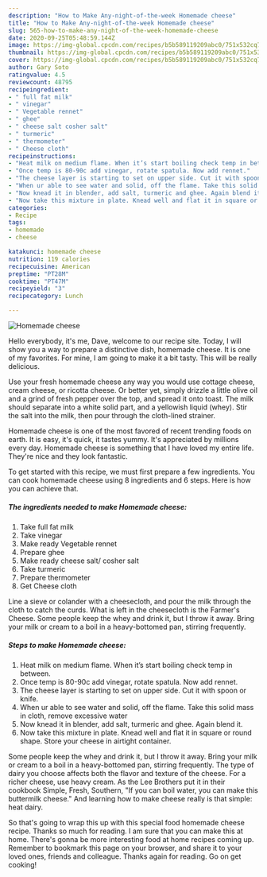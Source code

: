 ```yaml
---
description: "How to Make Any-night-of-the-week Homemade cheese"
title: "How to Make Any-night-of-the-week Homemade cheese"
slug: 565-how-to-make-any-night-of-the-week-homemade-cheese
date: 2020-09-25T05:48:59.144Z
image: https://img-global.cpcdn.com/recipes/b5b589119209abc0/751x532cq70/homemade-cheese-recipe-main-photo.jpg
thumbnail: https://img-global.cpcdn.com/recipes/b5b589119209abc0/751x532cq70/homemade-cheese-recipe-main-photo.jpg
cover: https://img-global.cpcdn.com/recipes/b5b589119209abc0/751x532cq70/homemade-cheese-recipe-main-photo.jpg
author: Gary Soto
ratingvalue: 4.5
reviewcount: 48795
recipeingredient:
- " full fat milk"
- " vinegar"
- " Vegetable rennet"
- " ghee"
- " cheese salt cosher salt"
- " turmeric"
- " thermometer"
- " Cheese cloth"
recipeinstructions:
- "Heat milk on medium flame. When it’s start boiling check temp in between."
- "Once temp is 80-90c add vinegar, rotate spatula. Now add rennet."
- "The cheese layer is starting to set on upper side. Cut it with spoon or knife."
- "When ur able to see water and solid, off the flame. Take this solid mass in cloth, remove excessive water"
- "Now knead it in blender, add salt, turmeric and ghee. Again blend it."
- "Now take this mixture in plate. Knead well and flat it in square or round shape. Store your cheese in airtight container."
categories:
- Recipe
tags:
- homemade
- cheese

katakunci: homemade cheese 
nutrition: 119 calories
recipecuisine: American
preptime: "PT28M"
cooktime: "PT47M"
recipeyield: "3"
recipecategory: Lunch

---
```



![Homemade cheese](https://img-global.cpcdn.com/recipes/b5b589119209abc0/751x532cq70/homemade-cheese-recipe-main-photo.jpg)

Hello everybody, it's me, Dave, welcome to our recipe site. Today, I will show you a way to prepare a distinctive dish, homemade cheese. It is one of my favorites. For mine, I am going to make it a bit tasty. This will be really delicious.

Use your fresh homemade cheese any way you would use cottage cheese, cream cheese, or ricotta cheese. Or better yet, simply drizzle a little olive oil and a grind of fresh pepper over the top, and spread it onto toast. The milk should separate into a white solid part, and a yellowish liquid (whey). Stir the salt into the milk, then pour through the cloth-lined strainer.

Homemade cheese is one of the most favored of recent trending foods on earth. It is easy, it's quick, it tastes yummy. It's appreciated by millions every day. Homemade cheese is something that I have loved my entire life. They're nice and they look fantastic.


To get started with this recipe, we must first prepare a few ingredients. You can cook homemade cheese using 8 ingredients and 6 steps. Here is how you can achieve that.

<!--inarticleads1-->

##### The ingredients needed to make Homemade cheese:

1. Take  full fat milk
1. Take  vinegar
1. Make ready  Vegetable rennet
1. Prepare  ghee
1. Make ready  cheese salt/ cosher salt
1. Take  turmeric
1. Prepare  thermometer
1. Get  Cheese cloth


Line a sieve or colander with a cheesecloth, and pour the milk through the cloth to catch the curds. What is left in the cheesecloth is the Farmer&#39;s Cheese. Some people keep the whey and drink it, but I throw it away. Bring your milk or cream to a boil in a heavy-bottomed pan, stirring frequently. 

<!--inarticleads2-->

##### Steps to make Homemade cheese:

1. Heat milk on medium flame. When it’s start boiling check temp in between.
1. Once temp is 80-90c add vinegar, rotate spatula. Now add rennet.
1. The cheese layer is starting to set on upper side. Cut it with spoon or knife.
1. When ur able to see water and solid, off the flame. Take this solid mass in cloth, remove excessive water
1. Now knead it in blender, add salt, turmeric and ghee. Again blend it.
1. Now take this mixture in plate. Knead well and flat it in square or round shape. Store your cheese in airtight container.


Some people keep the whey and drink it, but I throw it away. Bring your milk or cream to a boil in a heavy-bottomed pan, stirring frequently. The type of dairy you choose affects both the flavor and texture of the cheese. For a richer cheese, use heavy cream. As the Lee Brothers put it in their cookbook Simple, Fresh, Southern, &#34;If you can boil water, you can make this buttermilk cheese.&#34; And learning how to make cheese really is that simple: heat dairy. 

So that's going to wrap this up with this special food homemade cheese recipe. Thanks so much for reading. I am sure that you can make this at home. There's gonna be more interesting food at home recipes coming up. Remember to bookmark this page on your browser, and share it to your loved ones, friends and colleague. Thanks again for reading. Go on get cooking!
